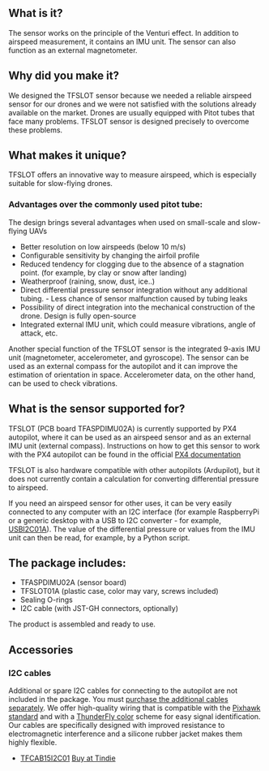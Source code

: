## What is it?

The sensor works on the principle of the Venturi effect. In addition to airspeed measurement, it contains an IMU unit. The sensor can also function as an external magnetometer.

## Why did you make it?

We designed the TFSLOT sensor because we needed a reliable airspeed sensor for our drones and we were not satisfied with the solutions already available on the market. Drones are usually equipped with Pitot tubes that face many problems. TFSLOT sensor is designed precisely to overcome these problems.

## What makes it unique?

TFSLOT offers an innovative way to measure airspeed, which is especially suitable for slow-flying drones.

### Advantages over the commonly used pitot tube:
The design brings several advantages when used on small-scale and slow-flying UAVs

- Better resolution on low airspeeds (below 10 m/s)
- Configurable sensitivity by changing the airfoil profile
- Reduced tendency for clogging due to the absence of a stagnation point. (for example, by clay or snow after landing)
- Weatherproof (raining, snow, dust, ice..)
- Direct differential pressure sensor integration without any additional tubing. - Less chance of sensor malfunction caused by tubing leaks
- Possibility of direct integration into the mechanical construction of the drone. Design is fully open-source
- Integrated external IMU unit, which could measure vibrations, angle of attack, etc. 

Another special function of the TFSLOT sensor is the integrated 9-axis IMU unit (magnetometer, accelerometer, and gyroscope). The sensor can be used as an external compass for the autopilot and it can improve the estimation of orientation in space. Accelerometer data, on the other hand, can be used to check vibrations. 

## What is the sensor supported for? 

TFSLOT (PCB board TFASPDIMU02A) is currently supported by PX4 autopilot, where it can be used as an airspeed sensor and as an external IMU unit (external compass). Instructions on how to get this sensor to work with the PX4 autopilot can be found in the official [PX4 documentation](http://docs.px4.io/master/en/sensor/airspeed.html#airspeed-sensors)

TFSLOT is also hardware compatible with other autopilots (Ardupilot), but it does not currently contain a calculation for converting differential pressure to airspeed. 

If you need an airspeed sensor for other uses, it can be very easily connected to any computer with an I2C interface (for example RaspberryPi or a generic desktop with a USB to I2C converter - for example, [USBI2C01A](https://github.com/mlab-modules/USBI2C01)). The value of the differential pressure or values from the IMU unit can then be read, for example, by a Python script.

## The package includes:
- TFASPDIMU02A (sensor board)
- TFSLOT01A (plastic case, color may vary, screws included)
- Sealing O-rings
- I2C cable (with JST-GH connectors, optionally)

The product is assembled and ready to use.


## Accessories

### I2C cables
Additional or spare I2C cables for connecting to the autopilot are not included in the package. You must [purchase the additional cables separately]([https://www.tindie.com/stores/thunderfly/](https://www.tindie.com/products/thunderfly/tfcabxxi2c01-i2c-cable-for-pixhawk-drones/)). We offer high-quality wiring that is compatible with the [Pixhawk standard](https://raw.githubusercontent.com/pixhawk/Pixhawk-Standards/master/DS-009%20Pixhawk%20Connector%20Standard.pdf) and with a [ThunderFly color](https://docs.px4.io/main/en/assembly/cable_wiring.html#i2c-cables) scheme for easy signal identification. Our cables are specifically designed with improved resistance to electromagnetic interference and a silicone rubber jacket makes them highly flexible.

  * [TFCAB15I2C01](https://github.com/ThunderFly-aerospace/TFCAB01) [Buy at Tindie](https://www.tindie.com/products/thunderfly/tfcab15i2c01-15-cm-i2c-cable-for-pixhawk-drones/)
